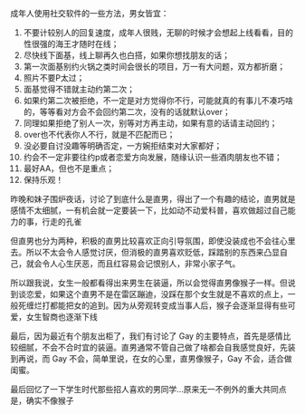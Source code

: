 成年人使用社交软件的一些方法，男女皆宜： 
1. 不要计较别人的回复速度，成年人很贱，无聊的时候才会想起上线看看，目的性很强的海王才随时在线； 
2. 尽快线下面基，线上聊再久也白搭，如果你想找朋友的话； 
3. 第一次面基别约火锅之类时间会很长的项目，万一有大问题，双方都折磨； 
4. 照片不要P太过；
5. 面基觉得不错就主动约第二次； 
6. 如果约第二次被拒绝，不一定是对方觉得你不行，可能就真的有事儿不凑巧啥的，等等看对方会不会回约第二次，没有的话就默认over； 
7. 同理如果拒绝了别人一次，别等对方再主动，如果有意的话请主动回约； 
8. over也不代表你人不行，就是不匹配而已；
9. 没必要自讨没趣等明确否定，一方婉拒结束对大家都好； 
10. 约会不一定非要往约p或者恋爱方向发展，随缘认识一些酒肉朋友也不错； 
11. 最好AA，但也不是重点； 
12. 保持乐观！

昨晚和妹子围炉夜话，讨论了到底什么是直男，得出了一个有趣的结论，直男就是感情不太细腻，一有机会就一定要装一下，比如动不动爱科普，喜欢做超过自己能力的事，行走的孔雀


但直男也分为两种，积极的直男比较喜欢正向引导氛围，即使没装成也不会往心里去。所以不太会令人感觉讨厌，但消极的直男喜欢贬低，踩踏别的东西来凸显自己，就会令人心生厌恶，而且红容易会记恨别人，非常小家子气。

所以跟我说，女生一般都看得出来男生在装逼，所以会觉得直男像猴子一样。但说到谈恋爱，如果这个直男不是在雷区蹦迪，没踩在那个女生就是不喜欢的点上，一般死缠烂打都能把女的追到。因为从旁观转变成当事人后，猴子会逐渐显得有些可爱，女生智商也逐渐下线

最后，因为最近有个朋友出柜了，我们有讨论了 Gay 的主要特点，首先是感情比较细腻，不会不合时宜的装逼。直男通常不管自己做了啥都会自我感觉良好，先装到再说，而 Gay 不会，简单里说，在女的心里，直男像猴子，Gay 不会，适合做闺蜜。


最后回忆了一下学生时代那些招人喜欢的男同学…原来无一不例外的重大共同点是，确实不像猴子